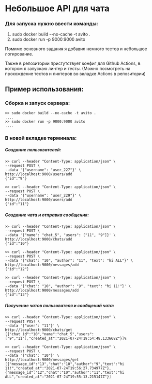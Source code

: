 # Небольшое API для чата

### Для запуска нужно ввести команды:
1. sudo docker build --no-cache -t avito .
2. sudo docker run -p 9000:9000 avito

Помимо основного задания я добавил немного тестов и небольшое логирование. 

Также в репозитории пристутствует конфиг для Github Actions, в котором я запускаю линтер и тесты. (Можно посмотреть на прохождение тестов и линтеров во вкладке Actions в репозитории)

## Пример использования:
### Сборка и запуск сервера:
    >> sudo docker build --no-cache -t avito .
    ....
    >> sudo docker run -p 9000:9000 avito
    ....
### В новой вкладке терминала:
##### Создание пользователей:
    >> curl --header "Content-Type: application/json" \ 
    --request POST \
    --data '{"username": "user_227"}' \
    http://localhost:9000/users/add
    {"id":"9"}
    
    >> curl --header "Content-Type: application/json" \
    --request POST \
    --data '{"username": "user_229"}' \
    http://localhost:9000/users/add
    {"id":"11"}
    
##### Создание чата и отправка сообщения:
    >> curl --header "Content-Type: application/json" \
    --request POST \
    --data '{"name": "chat_5", "users": ["11", "9"]}' \  
    http://localhost:9000/chats/add
    {"id":"10"}
    
    >> curl --header "Content-Type: application/json" \
    --request POST \
    --data '{"chat": "10", "author": "11", "text": "hi ALL"}' \
    http://localhost:9000/messages/add
    {"id":"12"}
    
    >> curl --header "Content-Type: application/json" \
    --request POST \
    --data '{"chat": "10", "author": "9", "text": "hi 11!"}' \
    http://localhost:9000/messages/add
    {"id":"13"}
    
##### Получение чатов пользователя и сообщений чата:

    >> curl --header "Content-Type: application/json" \
    --request POST \
    --data '{"user": "11"}' \       
    http://localhost:9000/chats/get
    [{"chat_id":"10","name":"chat_5","users":["9","11"],"created_at":"2021-07-24T19:54:48.133668Z"}]%

    >> curl --header "Content-Type: application/json" \
    --request POST \
    --data '{"chat": "10"}' \                                 
    http://localhost:9000/messages/get
    [{"message_id":"13","chat":"10","author":"9","text":"hi 11!","created_at":"2021-07-24T19:56:27.734977Z"},{"message_id":"12","chat":"10","author":"11","text":"hi ALL","created_at":"2021-07-24T19:55:13.215147Z"}]
